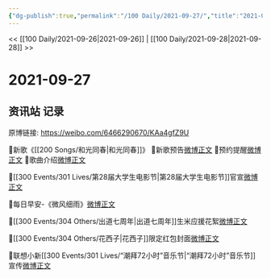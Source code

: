 ```yaml
---
{"dg-publish":true,"permalink":"/100 Daily/2021-09-27/","title":"2021-09-27","created":"2023-04-10T14:28:31.673+08:00","updated":"2023-04-10T14:29:17.683+08:00"}
---
```



<< [[100 Daily/2021-09-26\|2021-09-26]] | [[100 Daily/2021-09-28\|2021-09-28]] >>

# 2021-09-27

## 资讯站 记录

原博链接: https://weibo.com/6466290670/KAa4gfZ9U

🌟新歌《[[200 Songs/和光同春\|和光同春]]》
💫新歌预告[微博正文](https://m.weibo.cn/6466290670/4686153826175534)
💫预约提醒[微博正文](https://m.weibo.cn/6466290670/4686170142016955)
💫歌曲介绍[微博正文](https://m.weibo.cn/6466290670/4686174549709056)

🌟[[300 Events/301 Lives/第28届大学生电影节\|第28届大学生电影节]]官宣[微博正文](https://m.weibo.cn/6466290670/4686058640116453)

🌟每日早安-《微风细雨》[微博正文](https://m.weibo.cn/6466290670/4685955477541398)

🌟[[300 Events/304 Others/出道七周年\|出道七周年]]生米应援花絮[微博正文](https://m.weibo.cn/6466290670/4686140312127045)

🌟[[300 Events/304 Others/花西子\|花西子]]限定红包封面[微博正文](https://m.weibo.cn/6466290670/4685969930587180)

🌟联想小新[[300 Events/301 Lives/“潮拜72小时”音乐节\|“潮拜72小时”音乐节]]宣传[微博正文](https://m.weibo.cn/6466290670/4686079586731555)
